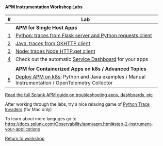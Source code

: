 #### APM Instrumentation Workshop Labs 

| # | Lab |
| - | - |
| | **APM for Single Host Apps** |
| [1](../python) | [Python: traces from Flask server and Python requests client](../python)|
| [2](../java) | [Java: traces from OKHTTP client](../java) |
| [3](../node) | [Node: traces Node HTTP.get client](../node) |
| [4](../dashboards/servicedashboard.md) | Check out the automatic [Service Dashboard](../dashboards/servicedashboard.md) for your apps |
| |
| | **APM for Containerized Apps on k8s / Advanced Topics** |
| [5](../k8s) | [Deploy APM on k8s](../k8s): Python and Java examples / Manual Instrumentation / OpenTelemetry Collector |

[Read the full Splunk APM guide on troubleshooting apps, dashboards, etc](https://docs.splunk.com/Observability/apm/apm.html)

After working through the labs, try a nice relaxing game of [Python Trace Invaders](https://github.com/signalfx/apmworkshop/tree/master/apm/python/traceinvaders) (for Mac only)

To learn about more languges go to https://docs.splunk.com/Observability/apm/apm.html#step-2-instrument-your-applications

[Return to workshop](../README.md)

